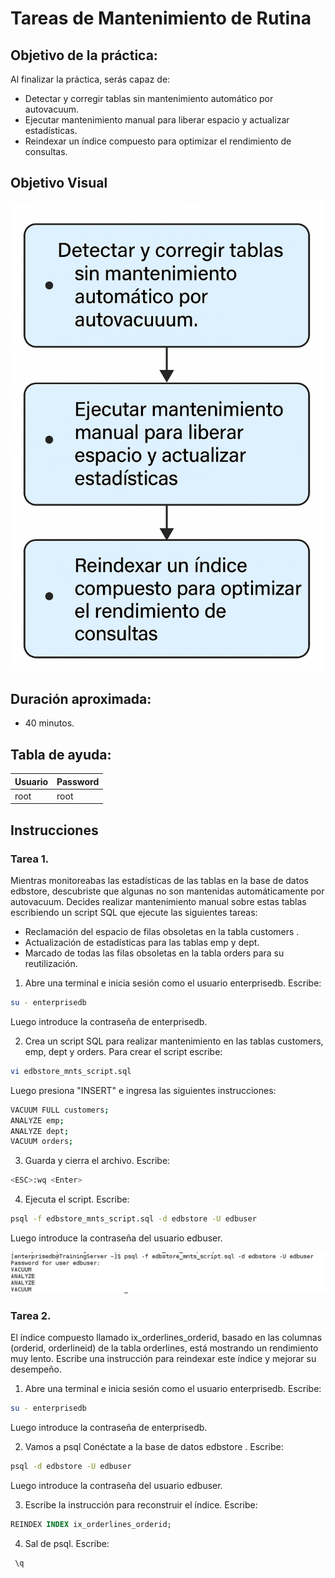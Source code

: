# Tareas de Mantenimiento de Rutina

## Objetivo de la práctica:
Al finalizar la práctica, serás capaz de:

- Detectar y corregir tablas sin mantenimiento automático por autovacuum.
- Ejecutar mantenimiento manual para liberar espacio y actualizar estadísticas.
- Reindexar un índice compuesto para optimizar el rendimiento de consultas.

## Objetivo Visual 
<img src="../images/12/00.png" width="500" >

## Duración aproximada:
- 40 minutos.

## Tabla de ayuda:

| Usuario | Password | 
| --- | --- | 
| root | root| 
## Instrucciones 

### Tarea 1. 

Mientras monitoreabas las estadísticas de las tablas en la base de datos edbstore, descubriste que algunas no son mantenidas automáticamente por autovacuum. Decides realizar mantenimiento manual sobre estas tablas escribiendo un script SQL que ejecute las siguientes tareas:

-	Reclamación del espacio de filas obsoletas en la tabla customers . 
-	Actualización de estadísticas para las tablas emp y dept. 
-	Marcado de todas las filas obsoletas en la tabla orders para su reutilización. 

1.	Abre una terminal e inicia sesión como el usuario enterprisedb. Escribe:
```bash
su - enterprisedb 
```
Luego introduce la contraseña de enterprisedb.


2.	Crea un script SQL para realizar mantenimiento en las tablas customers, emp, dept y orders.  Para crear el script escribe:
```bash
vi edbstore_mnts_script.sql 
```
Luego presiona  "INSERT" e ingresa las siguientes instrucciones:
```bash
VACUUM FULL customers; 
ANALYZE emp; 
ANALYZE dept; 
VACUUM orders; 
```

3.	Guarda y cierra el archivo. Escribe:

```bash
<ESC>:wq <Enter> 
```

4.	Ejecuta el script.  Escribe:
```bash
psql -f edbstore_mnts_script.sql -d edbstore -U edbuser 
```
Luego introduce la contraseña del usuario edbuser. 

<img src="../images/12/01.jpg" width="700" >

### Tarea 2. 
El índice compuesto llamado ix_orderlines_orderid, basado en las columnas (orderid, orderlineid) de la tabla orderlines, está mostrando un rendimiento muy lento. Escribe una instrucción para reindexar este índice y mejorar su desempeño.

1.	Abre una terminal e inicia sesión como el usuario enterprisedb. Escribe:
```bash
su - enterprisedb 
```
Luego introduce la contraseña de enterprisedb.

2.	Vamos a psql Conéctate a la base de datos edbstore . Escribe: 
```bash
psql -d edbstore -U edbuser 
```
Luego introduce la contraseña del usuario edbuser.

3.	Escribe la instrucción para reconstruir el índice. Escribe:
```sql
REINDEX INDEX ix_orderlines_orderid; 
```

4.	Sal de psql. Escribe:
```sql
 \q
```
